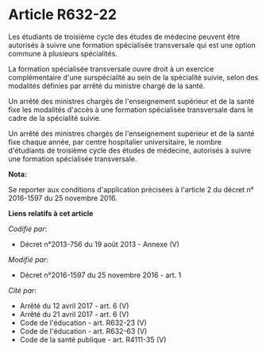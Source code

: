 # Article R632-22

Les étudiants de troisième cycle des études de médecine peuvent être autorisés à suivre une formation spécialisée
transversale qui est une option commune à plusieurs spécialités. 

La formation spécialisée transversale ouvre droit à un exercice complémentaire d'une surspécialité au sein de la spécialité
suivie, selon des modalités définies par arrêté du ministre chargé de la santé. 

Un arrêté des ministres chargés de l'enseignement supérieur et de la santé fixe les modalités d'accès à une formation
spécialisée transversale dans le cadre de la spécialité suivie. 

Un arrêté des ministres chargés de l'enseignement supérieur et de la santé fixe chaque année, par centre hospitalier
universitaire, le nombre d'étudiants de troisième cycle des études de médecine, autorisés à suivre une formation spécialisée
transversale.

**Nota:**

Se reporter aux conditions d'application précisées à l'article 2 du décret n° 2016-1597 du 25 novembre 2016.

**Liens relatifs à cet article**

_Codifié par_:

  - Décret n°2013-756 du 19 août 2013 -  Annexe (V)

_Modifié par_:

  - Décret n°2016-1597 du 25 novembre 2016 - art. 1

_Cité par_:

  - Arrêté du 12 avril 2017 - art. 6 (V)
  - Arrêté du 21 avril 2017 - art. 6 (V)
  - Code de l'éducation - art. R632-23 (V)
  - Code de l'éducation - art. R632-63 (V)
  - Code de la santé publique - art. R4111-35 (V)
